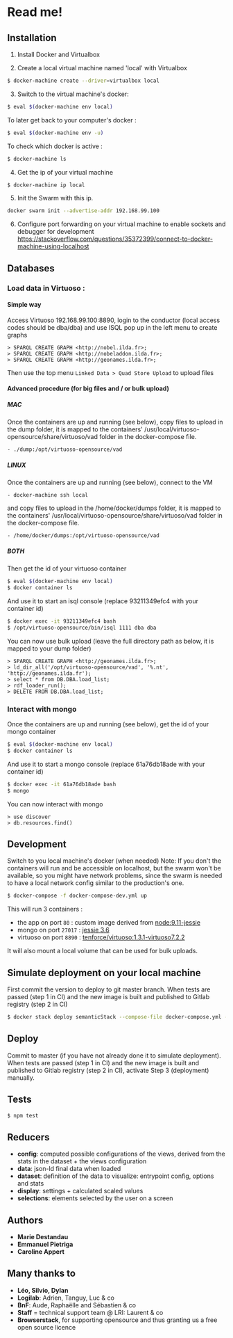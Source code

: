 # Read me!

## Installation

1. Install Docker and Virtualbox

2. Create a local virtual machine named 'local' with Virtualbox
```bash
$ docker-machine create --driver=virtualbox local
```

3. Switch to the virtual machine's docker:
```bash
$ eval $(docker-machine env local)  
```

To later get back to your computer's docker :
```bash
$ eval $(docker-machine env -u)  
```

To check which docker is active :
```bash
$ docker-machine ls  
```

4. Get the ip of your virtual machine
```bash
$ docker-machine ip local
```

5. Init the Swarm with this ip. 
```bash
docker swarm init --advertise-addr 192.168.99.100
```

6. Configure port forwarding on your virtual machine to enable sockets and debugger for development
https://stackoverflow.com/questions/35372399/connect-to-docker-machine-using-localhost


## Databases

### Load data in Virtuoso :

#### Simple way

Access Virtuoso 192.168.99.100:8890, login to the conductor (local access codes should be dba/dba) and use ISQL pop up in the left menu to create graphs
```
> SPARQL CREATE GRAPH <http://nobel.ilda.fr>;
> SPARQL CREATE GRAPH <http://nobeladdon.ilda.fr>;
> SPARQL CREATE GRAPH <http://geonames.ilda.fr>;
```

Then use the top menu `Linked Data > Quad Store Upload` to upload files 

#### Advanced procedure (for big files and / or bulk upload)

##### MAC 
Once the containers are up and running (see below), copy files to upload in the dump folder, it is mapped to the containers' /usr/local/virtuoso-opensource/share/virtuoso/vad folder in the docker-compose file.
```
- ./dump:/opt/virtuoso-opensource/vad
```

##### LINUX
Once the containers are up and running (see below), connect to the VM 
```
- docker-machine ssh local
```
and copy files to upload in the /home/docker/dumps folder, it is mapped to the containers' /usr/local/virtuoso-opensource/share/virtuoso/vad folder in the docker-compose file.
```
- /home/docker/dumps:/opt/virtuoso-opensource/vad
```

##### BOTH
Then get the id of your virtuoso container
```bash
$ eval $(docker-machine env local) 
$ docker container ls
```

And use it to start an isql console (replace 93211349efc4 with your container id)
```bash
$ docker exec -it 93211349efc4 bash
$ /opt/virtuoso-opensource/bin/isql 1111 dba dba
```

You can now use bulk upload (leave the full directory path as below, it is mapped to your dump folder)

```
> SPARQL CREATE GRAPH <http://geonames.ilda.fr>;
> ld_dir_all('/opt/virtuoso-opensource/vad', '%.nt', 'http://geonames.ilda.fr');
> select * from DB.DBA.load_list;
> rdf_loader_run();
> DELETE FROM DB.DBA.load_list;
```

### Interact with mongo

Once the containers are up and running (see below), get the id of your mongo container

```bash
$ eval $(docker-machine env local) 
$ docker container ls
```

And use it to start a mongo console  (replace 61a76db18ade with your container id)
```bash
$ docker exec -it 61a76db18ade bash
$ mongo
```

You can now interact with mongo
```
> use discover
> db.resources.find()
```

## Development

Switch to you local machine's docker (when needed)
Note: If you don't the containers will run and be accessible on localhost, but the swarm won't be available, so you might have network problems, since the swarm is needed to have a local network config similar to the production's one. 

```bash
$ docker-compose -f docker-compose-dev.yml up
```

This will run 3 containers : 
- the app on port `80` : custom image derived from [node:9.11-jessie](https://hub.docker.com/_/node/)
- mongo on port `27017` : [jessie 3.6](https://hub.docker.com/_/mongo/)
- virtuoso on port `8890` : [tenforce/virtuoso:1.3.1-virtuoso7.2.2](https://hub.docker.com/r/openlink/virtuoso_opensource/)

It will also mount a local volume that can be used for bulk uploads.


## Simulate deployment on your local machine

First commit the version to deploy to git master branch. 
When tests are passed (step 1 in CI) and the new image is built and published to Gitlab registry (step 2 in CI)

```bash
$ docker stack deploy semanticStack --compose-file docker-compose.yml --with-registry-auth
```


## Deploy

Commit to master (if you have not already done it to simulate deployment).
When tests are passed (step 1 in CI) and the new image is built and published to Gitlab registry (step 2 in CI), activate Step 3 (deployment) manually.

## Tests

```bash
$ npm test
```


## Reducers

* **config**: computed possible configurations of the views, derived from the stats in the dataset + the views configuration
* **data**: json-ld final data when loaded
* **dataset**: definition of the data to visualize: entrypoint config, options and stats
* **display**: settings + calculated scaled values
* **selections**: elements selected by the user on a screen


## Authors
* **Marie Destandau**
* **Emmanuel Pietriga**
* **Caroline Appert**


## Many thanks to

* **Léo, Silvio, Dylan**
* **Logilab**: Adrien, Tanguy, Luc & co
* **BnF**: Aude, Raphaëlle and Sébastien & co
* **Staff** = technical support team @ LRI: Laurent & co
* **Browserstack**, for supporting opensource and thus granting us a free open source licence

